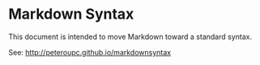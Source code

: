 Markdown Syntax
=========

This document is intended to move Markdown toward a standard syntax.

See: http://peteroupc.github.io/markdownsyntax

